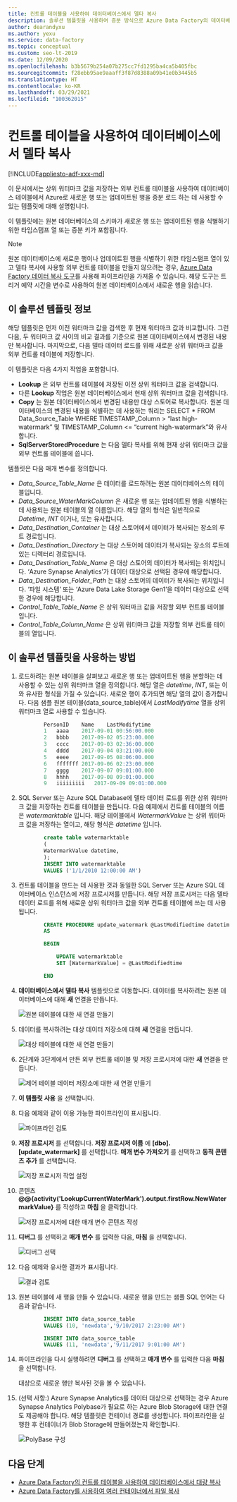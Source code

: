 ```yaml
---
title: 컨트롤 테이블을 사용하여 데이터베이스에서 델타 복사
description: 솔루션 템플릿을 사용하여 증분 방식으로 Azure Data Factory의 데이터베이스에서 새 행 또는 업데이트된 행만 복사하는 방법을 알아봅니다.
author: dearandyxu
ms.author: yexu
ms.service: data-factory
ms.topic: conceptual
ms.custom: seo-lt-2019
ms.date: 12/09/2020
ms.openlocfilehash: b3b5679b254a07b275cc7fd1295ba4ca5b405fbc
ms.sourcegitcommit: f28ebb95ae9aaaff3f87d8388a09b41e0b3445b5
ms.translationtype: HT
ms.contentlocale: ko-KR
ms.lasthandoff: 03/29/2021
ms.locfileid: "100362015"
---
```

# <a name="delta-copy-from-a-database-with-a-control-table"></a>컨트롤 테이블을 사용하여 데이터베이스에서 델타 복사

[!INCLUDE[appliesto-adf-xxx-md](includes/appliesto-adf-xxx-md.md)]

이 문서에서는 상위 워터마크 값을 저장하는 외부 컨트롤 테이블을 사용하여 데이터베이스 테이블에서 Azure로 새로운 행 또는 업데이트된 행을 증분 로드 하는 데 사용할 수 있는 템플릿에 대해 설명합니다.

이 템플릿에는 원본 데이터베이스의 스키마가 새로운 행 또는 업데이트된 행을 식별하기 위한 타임스탬프 열 또는 증분 키가 포함됩니다.

>[!NOTE]
> 원본 데이터베이스에 새로운 행이나 업데이트된 행을 식별하기 위한 타임스탬프 열이 있고 델타 복사에 사용할 외부 컨트롤 테이블을 만들지 않으려는 경우, [Azure Data Factory 데이터 복사 도구](copy-data-tool.md)를 사용해 파이프라인을 가져올 수 있습니다. 해당 도구는 트리거 예약 시간을 변수로 사용하여 원본 데이터베이스에서 새로운 행을 읽습니다.

## <a name="about-this-solution-template"></a>이 솔루션 템플릿 정보

해당 템플릿은 먼저 이전 워터마크 값을 검색한 후 현재 워터마크 값과 비교합니다. 그런 다음, 두 워터마크 값 사이의 비교 결과를 기준으로 원본 데이터베이스에서 변경된 내용만 복사합니다. 마지막으로, 다음 델타 데이터 로드를 위해 새로운 상위 워터마크 값을 외부 컨트롤 테이블에 저장합니다.

이 템플릿은 다음 4가지 작업을 포함합니다.
- **Lookup** 은 외부 컨트롤 테이블에 저장된 이전 상위 워터마크 값을 검색합니다.
- 다른 **Lookup** 작업은 원본 데이터베이스에서 현재 상위 워터마크 값을 검색합니다.
- **Copy** 는 원본 데이터베이스에서 변경된 내용만 대상 스토어로 복사합니다. 원본 데이터베이스의 변경된 내용을 식별하는 데 사용하는 쿼리는 SELECT * FROM Data_Source_Table WHERE TIMESTAMP_Column > “last high-watermark” 및 TIMESTAMP_Column <= “current high-watermark”와 유사합니다.
- **SqlServerStoredProcedure** 는 다음 델타 복사를 위해 현재 상위 워터마크 값을 외부 컨트롤 테이블에 씁니다.

템플릿은 다음 매개 변수를 정의합니다.
- *Data_Source_Table_Name* 은 데이터를 로드하려는 원본 데이터베이스의 테이블입니다.
- *Data_Source_WaterMarkColumn* 은 새로운 행 또는 업데이트된 행을 식별하는 데 사용되는 원본 테이블의 열 이름입니다. 해당 열의 형식은 일반적으로 *Datetime*, *INT* 이거나, 또는 유사합니다.
- *Data_Destination_Container* 는 대상 스토어에서 데이터가 복사되는 장소의 루트 경로입니다.
- *Data_Destination_Directory* 는 대상 스토어에 데이터가 복사되는 장소의 루트에 있는 디렉터리 경로입니다.
- *Data_Destination_Table_Name* 은 대상 스토어의 데이터가 복사되는 위치입니다. ‘Azure Synapse Analytics’가 데이터 대상으로 선택된 경우에 해당합니다.
- *Data_Destination_Folder_Path* 는 대상 스토어의 데이터가 복사되는 위치입니다. ‘파일 시스템’ 또는 ‘Azure Data Lake Storage Gen1’을 데이터 대상으로 선택한 경우에 해당합니다.
- *Control_Table_Table_Name* 은 상위 워터마크 값을 저장할 외부 컨트롤 테이블입니다.
- *Control_Table_Column_Name* 은 상위 워터마크 값을 저장할 외부 컨트롤 테이블의 열입니다.

## <a name="how-to-use-this-solution-template"></a>이 솔루션 템플릿을 사용하는 방법

1. 로드하려는 원본 테이블을 살펴보고 새로운 행 또는 업데이트된 행을 분할하는 데 사용할 수 있는 상위 워터마크 열을 정의합니다. 해당 열은 *datetime*, *INT*, 또는 이와 유사한 형식을 가질 수 있습니다. 새로운 행이 추가되면 해당 열의 값이 증가합니다. 다음 샘플 원본 테이블(data_source_table)에서 *LastModifytime* 열을 상위 워터마크 열로 사용할 수 있습니다.

    ```sql
            PersonID    Name    LastModifytime
            1   aaaa    2017-09-01 00:56:00.000
            2   bbbb    2017-09-02 05:23:00.000
            3   cccc    2017-09-03 02:36:00.000
            4   dddd    2017-09-04 03:21:00.000
            5   eeee    2017-09-05 08:06:00.000
            6   fffffff 2017-09-06 02:23:00.000
            7   gggg    2017-09-07 09:01:00.000
            8   hhhh    2017-09-08 09:01:00.000
            9   iiiiiiiii   2017-09-09 09:01:00.000
    ```
    
2. SQL Server 또는 Azure SQL Database에 델타 데이터 로드를 위한 상위 워터마크 값을 저장하는 컨트롤 테이블을 만듭니다. 다음 예제에서 컨트롤 테이블의 이름은 *watermarktable* 입니다. 해당 테이블에서 *WatermarkValue* 는 상위 워터마크 값을 저장하는 열이고, 해당 형식은 *datetime* 입니다.

    ```sql
            create table watermarktable
            (
            WatermarkValue datetime,
            );
            INSERT INTO watermarktable
            VALUES ('1/1/2010 12:00:00 AM')
    ```
    
3. 컨트롤 테이블을 만드는 데 사용한 것과 동일한 SQL Server 또는 Azure SQL 데이터베이스 인스턴스에 저장 프로시저를 만듭니다. 해당 저장 프로시저는 다음 델타 데이터 로드를 위해 새로운 상위 워터마크 값을 외부 컨트롤 테이블에 쓰는 데 사용됩니다.

    ```sql
            CREATE PROCEDURE update_watermark @LastModifiedtime datetime
            AS

            BEGIN

                UPDATE watermarktable
                SET [WatermarkValue] = @LastModifiedtime 

            END
    ```
    
4. **데이터베이스에서 델타 복사** 템플릿으로 이동합니다. 데이터를 복사하려는 원본 데이터베이스에 대해 **새** 연결을 만듭니다.

    ![원본 테이블에 대한 새 연결 만들기](media/solution-template-delta-copy-with-control-table/DeltaCopyfromDB_with_ControlTable4.png)

5. 데이터를 복사하려는 대상 데이터 저장소에 대해 **새** 연결을 만듭니다.

    ![대상 테이블에 대한 새 연결 만들기](media/solution-template-delta-copy-with-control-table/DeltaCopyfromDB_with_ControlTable5.png)

6. 2단계와 3단계에서 만든 외부 컨트롤 테이블 및 저장 프로시저에 대한 **새** 연결을 만듭니다.

    ![제어 테이블 데이터 저장소에 대한 새 연결 만들기](media/solution-template-delta-copy-with-control-table/DeltaCopyfromDB_with_ControlTable6.png)

7. **이 템플릿 사용** 을 선택합니다.
    
8. 다음 예제와 같이 이용 가능한 파이프라인이 표시됩니다.
  
    ![파이프라인 검토](media/solution-template-delta-copy-with-control-table/DeltaCopyfromDB_with_ControlTable8.png)

9. **저장 프로시저** 를 선택합니다. **저장 프로시저 이름** 에 **[dbo].[update_watermark]** 를 선택합니다. **매개 변수 가져오기** 를 선택하고 **동적 콘텐츠 추가** 를 선택합니다.  

    ![저장 프로시저 작업 설정](media/solution-template-delta-copy-with-control-table/DeltaCopyfromDB_with_ControlTable9.png)  

10. 콘텐츠 **\@@{activity('LookupCurrentWaterMark').output.firstRow.NewWatermarkValue}** 를 작성하고 **마침** 을 클릭합니다.  

    ![저장 프로시저에 대한 매개 변수 콘텐츠 작성](media/solution-template-delta-copy-with-control-table/DeltaCopyfromDB_with_ControlTable10.png)       
     
11. **디버그** 를 선택하고 **매개 변수** 를 입력한 다음, **마침** 을 선택합니다.

    ![**디버그** 선택](media/solution-template-delta-copy-with-control-table/DeltaCopyfromDB_with_ControlTable11.png)

12. 다음 예제와 유사한 결과가 표시됩니다.

    ![결과 검토](media/solution-template-delta-copy-with-control-table/DeltaCopyfromDB_with_ControlTable12.png)

13. 원본 테이블에 새 행을 만들 수 있습니다. 새로운 행을 만드는 샘플 SQL 언어는 다음과 같습니다.

    ```sql
            INSERT INTO data_source_table
            VALUES (10, 'newdata','9/10/2017 2:23:00 AM')

            INSERT INTO data_source_table
            VALUES (11, 'newdata','9/11/2017 9:01:00 AM')
    ```

14. 파이프라인을 다시 실행하려면 **디버그** 를 선택하고 **매개 변수** 를 입력한 다음 **마침** 을 선택합니다.

    대상으로 새로운 행만 복사된 것을 볼 수 있습니다.

15. (선택 사항:) Azure Synapse Analytics를 데이터 대상으로 선택하는 경우 Azure Synapse Analytics Polybase가 필요로 하는 Azure Blob Storage에 대한 연결도 제공해야 합니다. 해당 템플릿은 컨테이너 경로를 생성합니다. 파이프라인을 실행한 후 컨테이너가 Blob Storage에 만들어졌는지 확인합니다.
    
    ![PolyBase 구성](media/solution-template-delta-copy-with-control-table/DeltaCopyfromDB_with_ControlTable15.png)
    
## <a name="next-steps"></a>다음 단계

- [Azure Data Factory의 컨트롤 테이블을 사용하여 데이터베이스에서 대량 복사](solution-template-bulk-copy-with-control-table.md)
- [Azure Data Factory를 사용하여 여러 컨테이너에서 파일 복사](solution-template-copy-files-multiple-containers.md)
